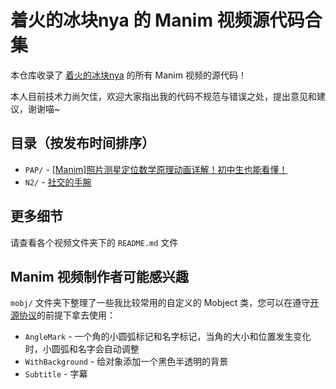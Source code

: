 # 着火的冰块nya 的 Manim 视频源代码合集

本仓库收录了 [着火的冰块nya](https://space.bilibili.com/551409211) 的所有 Manim 视频的源代码！

本人目前技术力尚欠佳，欢迎大家指出我的代码不规范与错误之处，提出意见和建议，谢谢喵~

## 目录（按发布时间排序）

- `PAP/` - [[Manim]照片测星定位数学原理动画详解！初中生也能看懂！](https://www.bilibili.com/video/BV1WhPyeNEYP)
- `N2/` - [社交的手腕](https://www.bilibili.com/video/BV1GgAmepEi9)

## 更多细节

请查看各个视频文件夹下的 `README.md` 文件

## Manim 视频制作者可能感兴趣

`mobj/` 文件夹下整理了一些我比较常用的自定义的 Mobject 类，您可以在遵守[开源协议](LICENSE)的前提下拿去使用：

- `AngleMark` - 一个角的小圆弧标记和名字标记，当角的大小和位置发生变化时，小圆弧和名字会自动调整
- `WithBackground` - 给对象添加一个黑色半透明的背景
- `Subtitle` - 字幕
